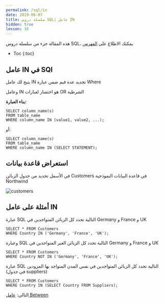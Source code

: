 ```yaml
---
permalink: /sql/in
date: 2019-06-07
title: سلسلة دروس SQL| عامل IN
hidden: true
lesson: 16
---
```


هذه المقالة جزء من سلسلة دروس SQL، يمكنك الاطلاع على [الفهرس](intro)

* Toc
{:toc}


## عامل IN في SQl

يتيح لك عامل IN تحديد عدة  قيم ضمن عبارة  Where

وعامل IN هو اختصار لعبارات OR الشرطية

**بناء العبارة:**

	SELECT column_name(s)
	FROM table_name
	WHERE column_name IN (value1, value2, ...);

أو:

	SELECT column_name(s)
	FROM table_name
	WHERE column_name IN (SELECT STATEMENT);

## استعراض قاعدة بيانات


في الأسفل تحديد من جدول الزبائن Customers في قاعدة البيانات النموذجية Northwind


![customers](/assets/customers.png) 

## أمثلة على عامل IN

عبارة SQL التالية تحدد كل الزبائن المتواجدين في Germany و France و UK

	SELECT * FROM Customers
	WHERE Country IN ('Germany', 'France', 'UK');


وعبارة SQL التالية تحدد كل الزبائن الغير المتواجدين في Germany و France و UK

	SELECT * FROM Customers
	WHERE Country NOT IN ('Germany', 'France', 'UK');

عبارة SQL التالية تحدد كل الزبائن المتواجدين في نفس المدن المتواجد بها المزودين (في جدول suppliers)

	SELECT * FROM Customers
	WHERE Country IN (SELECT Country FROM Suppliers);

التالي: [عامل Between ](between)
